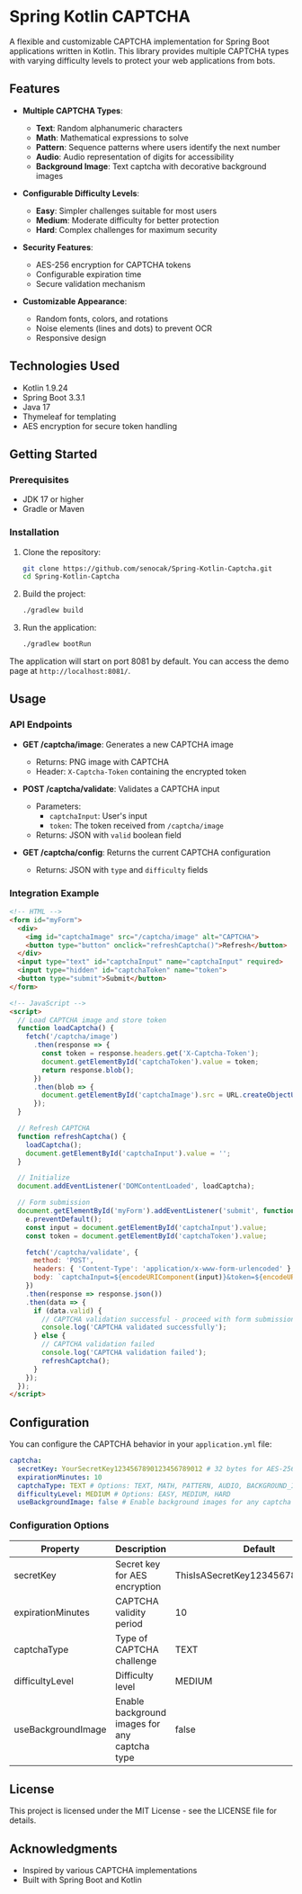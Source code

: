# Spring Kotlin CAPTCHA

A flexible and customizable CAPTCHA implementation for Spring Boot applications written in Kotlin. This library provides multiple CAPTCHA types with varying difficulty levels to protect your web applications from bots.

## Features

- **Multiple CAPTCHA Types**:
  - **Text**: Random alphanumeric characters
  - **Math**: Mathematical expressions to solve
  - **Pattern**: Sequence patterns where users identify the next number
  - **Audio**: Audio representation of digits for accessibility
  - **Background Image**: Text captcha with decorative background images

- **Configurable Difficulty Levels**:
  - **Easy**: Simpler challenges suitable for most users
  - **Medium**: Moderate difficulty for better protection
  - **Hard**: Complex challenges for maximum security

- **Security Features**:
  - AES-256 encryption for CAPTCHA tokens
  - Configurable expiration time
  - Secure validation mechanism

- **Customizable Appearance**:
  - Random fonts, colors, and rotations
  - Noise elements (lines and dots) to prevent OCR
  - Responsive design

## Technologies Used

- Kotlin 1.9.24
- Spring Boot 3.3.1
- Java 17
- Thymeleaf for templating
- AES encryption for secure token handling

## Getting Started

### Prerequisites

- JDK 17 or higher
- Gradle or Maven

### Installation

1. Clone the repository:
   ```bash
   git clone https://github.com/senocak/Spring-Kotlin-Captcha.git
   cd Spring-Kotlin-Captcha
   ```

2. Build the project:
   ```bash
   ./gradlew build
   ```

3. Run the application:
   ```bash
   ./gradlew bootRun
   ```

The application will start on port 8081 by default. You can access the demo page at `http://localhost:8081/`.

## Usage

### API Endpoints

- **GET /captcha/image**: Generates a new CAPTCHA image
  - Returns: PNG image with CAPTCHA
  - Header: `X-Captcha-Token` containing the encrypted token

- **POST /captcha/validate**: Validates a CAPTCHA input
  - Parameters:
    - `captchaInput`: User's input
    - `token`: The token received from `/captcha/image`
  - Returns: JSON with `valid` boolean field

- **GET /captcha/config**: Returns the current CAPTCHA configuration
  - Returns: JSON with `type` and `difficulty` fields

### Integration Example

```html
<!-- HTML -->
<form id="myForm">
  <div>
    <img id="captchaImage" src="/captcha/image" alt="CAPTCHA">
    <button type="button" onclick="refreshCaptcha()">Refresh</button>
  </div>
  <input type="text" id="captchaInput" name="captchaInput" required>
  <input type="hidden" id="captchaToken" name="token">
  <button type="submit">Submit</button>
</form>

<!-- JavaScript -->
<script>
  // Load CAPTCHA image and store token
  function loadCaptcha() {
    fetch('/captcha/image')
      .then(response => {
        const token = response.headers.get('X-Captcha-Token');
        document.getElementById('captchaToken').value = token;
        return response.blob();
      })
      .then(blob => {
        document.getElementById('captchaImage').src = URL.createObjectURL(blob);
      });
  }

  // Refresh CAPTCHA
  function refreshCaptcha() {
    loadCaptcha();
    document.getElementById('captchaInput').value = '';
  }

  // Initialize
  document.addEventListener('DOMContentLoaded', loadCaptcha);

  // Form submission
  document.getElementById('myForm').addEventListener('submit', function(e) {
    e.preventDefault();
    const input = document.getElementById('captchaInput').value;
    const token = document.getElementById('captchaToken').value;

    fetch('/captcha/validate', {
      method: 'POST',
      headers: { 'Content-Type': 'application/x-www-form-urlencoded' },
      body: `captchaInput=${encodeURIComponent(input)}&token=${encodeURIComponent(token)}`
    })
    .then(response => response.json())
    .then(data => {
      if (data.valid) {
        // CAPTCHA validation successful - proceed with form submission
        console.log('CAPTCHA validated successfully');
      } else {
        // CAPTCHA validation failed
        console.log('CAPTCHA validation failed');
        refreshCaptcha();
      }
    });
  });
</script>
```

## Configuration

You can configure the CAPTCHA behavior in your `application.yml` file:

```yaml
captcha:
  secretKey: YourSecretKey1234567890123456789012 # 32 bytes for AES-256
  expirationMinutes: 10
  captchaType: TEXT # Options: TEXT, MATH, PATTERN, AUDIO, BACKGROUND_IMAGE
  difficultyLevel: MEDIUM # Options: EASY, MEDIUM, HARD
  useBackgroundImage: false # Enable background images for any captcha type
```

### Configuration Options

| Property | Description | Default | Options |
|----------|-------------|---------|---------|
| secretKey | Secret key for AES encryption | ThisIsASecretKey1234567890123456 | 32-byte string |
| expirationMinutes | CAPTCHA validity period | 10 | Any positive number |
| captchaType | Type of CAPTCHA challenge | TEXT | TEXT, MATH, PATTERN, AUDIO, BACKGROUND_IMAGE |
| difficultyLevel | Difficulty level | MEDIUM | EASY, MEDIUM, HARD |
| useBackgroundImage | Enable background images for any captcha type | false | true, false |

## License

This project is licensed under the MIT License - see the LICENSE file for details.

## Acknowledgments

- Inspired by various CAPTCHA implementations
- Built with Spring Boot and Kotlin
